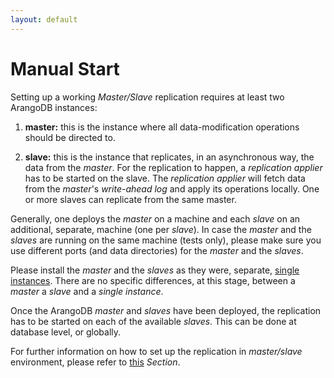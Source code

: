```yaml
---
layout: default
---
```

Manual Start
============

Setting up a working _Master/Slave_ replication requires at least two ArangoDB
instances:

1. **master:** this is the instance where all data-modification operations should
be directed to.

1. **slave:** this is the instance that replicates, in an asynchronous way, the data
from the _master_. For the replication to happen, a _replication applier_ has to
be started on the slave. The _replication applier_ will fetch data from the _master_'s
_write-ahead log_ and apply its operations locally. One or more slaves can replicate
from the same master.

Generally, one deploys the _master_ on a machine and each _slave_ on an additional,
separate, machine (one per _slave_). In case the _master_ and the _slaves_ are
running on the same machine (tests only), please make sure you use different ports
(and data directories) for the _master_ and the _slaves_.

Please install the _master_ and the _slaves_ as they were, separate,
[single instances](deployment-singleinstance.html). There are no specific differences,
at this stage, between a _master_ a _slave_ and a _single instance_.

Once the ArangoDB _master_ and _slaves_ have been deployed, the replication has
to be started on each of the available _slaves_. This can be done at database level,
or globally.

For further information on how to set up the replication in _master/slave_ environment,
please refer to [this](administration-masterslave-settingup.html) _Section_.